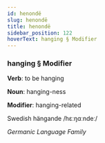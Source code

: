 ```yaml
---
id: henondë
slug: henondë
title: henondë
sidebar_position: 122
hoverText: hanging § Modifier
---
```


### hanging § Modifier

**Verb**: to be hanging

**Noun**: hanging-ness

**Modifier**: hanging-related

Swedish hängande /hɛːŋɑːndeː/

*Germanic Language Family*